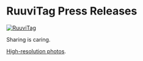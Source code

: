# RuuviTag Press Releases

[![RuuviTag](http://ruuvitag.com/assets/images/fb_ruuvitag.jpg)](http://ruuvitag.com)

Sharing is caring.

[High-resolution photos](/ruuvitag-press-releases/highres-images).
